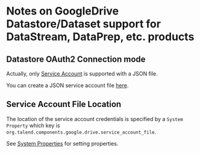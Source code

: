 # Notes on GoogleDrive Datastore/Dataset support for DataStream, DataPrep, etc. products

## Datastore OAuth2 Connection mode
 
Actually, only [Service Account](https://developers.google.com/identity/protocols/OAuth2ServiceAccount) is supported 
with a JSON file.

You can create a JSON service account file [here](https://console.developers.google.com/permissions/serviceaccounts).

## Service Account File Location

The location of the service account credentials is specified by a `System Property` which key is `org.talend.components.google.drive.service_account_file`.

See [System Properties](https://docs.oracle.com/javase/tutorial/essential/environment/sysprop.html) for setting 
properties.



